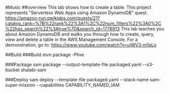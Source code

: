 #Music
##overview
This lab shows how to create a table.
This project represents "Serverless Web Apps using Amazon DynamoDB" quest. https://amazon-run.qwiklabs.com/quests/21?catalog_rank=%7B%22rank%22%3A1%2C%22num_filters%22%3A0%2C%22has_search%22%3Atrue%7D&search_id=1776913
This lab teaches you about Amazon DynamoDB and walks you through how to create, query, view and delete a table in the AWS Management Console. 
For a demonstration, go to: https://www.youtube.com/watch?v=ujWV3-m1pLo 

##Build
###Build
mvn package -Plive

###Package
sam package --output-template-file packaged.yaml --s3-bucket shalabi-sam

###Deploy
sam deploy --template-file packaged.yaml --stack-name sam-super-mission --capabilities CAPABILITY_NAMED_IAM


